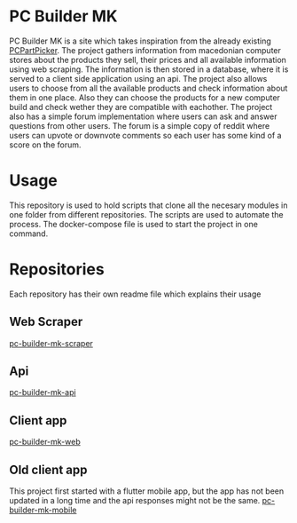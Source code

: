 # PC Builder MK

PC Builder MK is a site which takes inspiration from the already existing [PCPartPicker](https://pcpartpicker.com/). The project gathers information from macedonian computer stores about the products they sell, their prices and all available information using web scraping. The information is then stored in a database, where it is served to a client side application using an api. The project also allows users to choose from all the available products and check information about them in one place. Also they can choose the products for a new computer build and check wether they are compatible with eachother. The project also has a simple forum implementation where users can ask and answer questions from other users. The forum is a simple copy of reddit where users can upvote or downvote comments so each user has some kind of a score on the forum.

# Usage
This repository is used to hold scripts that clone all the necesary modules
in one folder from different repositories. The scripts are used to automate the process.
The docker-compose file is used to start the project in one command.

# Repositories
Each repository has their own readme file which explains their usage
## Web Scraper
[pc-builder-mk-scraper](https://github.com/ivanandreski/pc-builder-mk-scraper)

## Api
[pc-builder-mk-api](https://github.com/ivanandreski/pc-builder-mk-api)

## Client app
[pc-builder-mk-web](https://github.com/ivanandreski/pc-builder-mk-web)

## Old client app
This project first started with a flutter mobile app, but the app has not been updated in a long time and the api responses might not be the same.
[pc-builder-mk-mobile](https://github.com/ivanandreski/pc-builder-mk-mobile)
